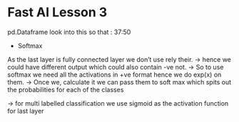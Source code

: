 # Fast AI Lesson 3

pd.Dataframe look into this so that : 37:50


* Softmax 

As the last layer is fully connected layer we don’t use rely their.
-> hence we could have different output which could also contain -ve not.
-> So to use softmax we need all the activations in +ve format hence we do exp(x) on them.
-> Once we, calculate it we can pass them to soft max which spits out the probabilities for each of the classes

-> for multi labelled classification we use sigmoid as the activation function for last layer